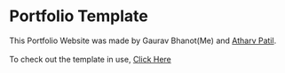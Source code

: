 # Portfolio Template
This Portfolio Website was made by Gaurav Bhanot(Me) and [Atharv Patil](https://github.com/Atharvp18).<br><br>
To check out the template in use, [Click Here](https://anushka012399.github.io/anushka-patil/)<br>
